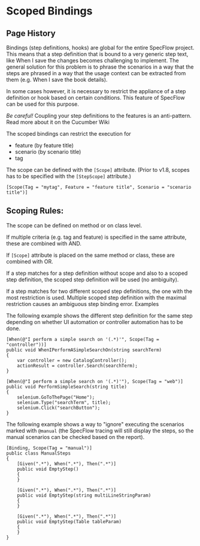 # Scoped Bindings

## Page History
Bindings (step definitions, hooks) are global for the entire SpecFlow project. This means that a step definition that is bound to a very generic step text, like When I save the changes becomes challenging to implement. The general solution for this problem is to phrase the scenarios in a way that the steps are phrased in a way that the usage context can be extracted from them (e.g. When I save the book details).

In some cases however, it is necessary to restrict the appliance of a step definition or hook based on certain conditions. This feature of SpecFlow can be used for this purpose.

*Be careful!* Coupling your step definitions to the features is an anti-pattern. Read more about it on the Cucumber Wiki

The scoped bindings can restrict the execution for

* feature (by feature title)
* scenario (by scenario title)
* tag

The scope can be defined with the `[Scope]` attribute. (Prior to v1.8, scopes has to be specified with the `[StepScope]` attribute.)

    [Scope(Tag = "mytag", Feature = "feature title", Scenario = "scenario title")] 

## Scoping Rules:

The scope can be defined on method or on class level.

If multiple criteria (e.g. tag and feature) is specified in the same attribute, these are combined with AND.

If `[Scope]` attribute is placed on the same method or class, these are combined with OR.

If a step matches for a step definition without scope and also to a scoped step definition, the scoped step definition will be used (no ambiguity).

If a step matches for two different scoped step definitions, the one with the most restriction is used.
Multiple scoped step definition with the maximal restriction causes an ambiguous step binding error.
Examples

The following example shows the different step definition for the same step depending on whether UI automation or controller automation has to be done.

    [When(@"I perform a simple search on '(.*)'", Scope(Tag = "controller"))]
    public void WhenIPerformASimpleSearchOn(string searchTerm)
    {
        var controller = new CatalogController();
        actionResult = controller.Search(searchTerm);
    }

    [When(@"I perform a simple search on '(.*)'"), Scope(Tag = "web")]
    public void PerformSimpleSearch(string title)
    {
        selenium.GoToThePage("Home");
        selenium.Type("searchTerm", title);
        selenium.Click("searchButton");
    }
The following example shows a way to "ignore" executing the scenarios marked with `@manual` (the SpecFlow tracing will still display the steps, so the manual scenarios can be checked based on the report).

    [Binding, Scope(Tag = "manual")]
    public class ManualSteps
    {
        [Given(".*"), When(".*"), Then(".*")]
        public void EmptyStep()
        {
        }

        [Given(".*"), When(".*"), Then(".*")]
        public void EmptyStep(string multiLineStringParam)
        {
        }

        [Given(".*"), When(".*"), Then(".*")]
        public void EmptyStep(Table tableParam)
        {
        }
    }